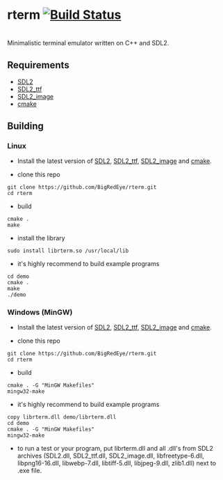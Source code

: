 # rterm [![Build Status](https://travis-ci.com/BigRedEye/rterm.svg?token=HabA2F1p73cnpyrz3Jdj&branch=master)](https://travis-ci.com/BigRedEye/rterm)
#


Minimalistic terminal emulator written on C++ and SDL2.
    
## Requirements ##

+ [SDL2](https://www.libsdl.org/download-2.0.php)
+ [SDL2_ttf](https://www.libsdl.org/projects/SDL_ttf/)
+ [SDL2_image](https://www.libsdl.org/projects/SDL_image/)
+ [cmake](https://cmake.org/)

## Building ##
### Linux ###
+ Install the latest version of [SDL2](https://www.libsdl.org/download-2.0.php),
[SDL2_ttf](https://www.libsdl.org/projects/SDL_ttf/),
[SDL2_image](https://www.libsdl.org/projects/SDL_image/) and
[cmake](https://cmake.org/).

+ clone this repo
```
git clone https://github.com/BigRedEye/rterm.git
cd rterm
```

+ build
```
cmake .
make
```

+ install the library
```
sudo install librterm.so /usr/local/lib
```

+ it's highly recommend to build example programs
```
cd demo
cmake .
make
./demo
```

### Windows (MinGW) ###
+ Install the latest version of [SDL2](https://www.libsdl.org/download-2.0.php),
[SDL2_ttf](https://www.libsdl.org/projects/SDL_ttf/),
[SDL2_image](https://www.libsdl.org/projects/SDL_image/) and
[cmake](https://cmake.org/).

+ clone this repo
```
git clone https://github.com/BigRedEye/rterm.git
cd rterm
```

+ build
```
cmake . -G "MinGW Makefiles"
mingw32-make
```

+ it's highly recommend to build example programs
```
copy librterm.dll demo/librterm.dll
cd demo
cmake . -G "MinGW Makefiles"
mingw32-make
```

+ to run a test or your program, put librterm.dll and all .dll's from SDL2 archives (SDL2.dll, SDL2_ttf.dll, SDL2_image.dll, libfreetype-6.dll, libpng16-16.dll, libwebp-7.dll, libtiff-5.dll, libjpeg-9.dll, zlib1.dll) next to .exe file.

